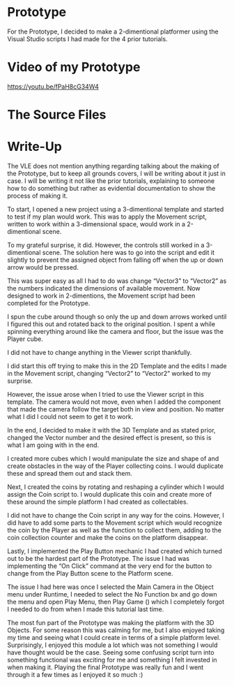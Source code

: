 # Prototype

For the Prototype, I decided to make a 2-dimentional platformer using the Visual Studio scripts I had made for the 4 prior tutorials.
# Video of my Prototype

https://youtu.be/fPaH8cG34W4

# The Source Files



# Write-Up
The VLE does not mention anything regarding talking about the making of the Prototype, but to keep all grounds covers, I will be writing about it just in case. I will be writing it not like the prior tutorials, explaining to someone how to do something but rather as evidential documentation to show the process of making it. 

To start, I opened a new project using a 3-dimentional template and started to test if my plan would work. This was to apply the Movement script, written to work within a 3-dimensional space, would work in a 2-dimentional scene. 

To my grateful surprise, it did. However, the controls still worked in a 3-dimentional scene. The solution here was to go into the script and edit it slightly to prevent the assigned object from falling off when the up or down arrow would be pressed. 

This was super easy as all I had to do was change “Vector3” to “Vector2” as the numbers indicated the dimensions of available movement. Now designed to work in 2-dimentions, the Movement script had been completed for the Prototype. 

I spun the cube around though so only the up and down arrows worked until I figured this out and rotated back to the original position. I spent a while spinning everything around like the camera and floor, but the issue was the Player cube. 

I did not have to change anything in the Viewer script thankfully. 

I did start this off trying to make this in the 2D Template and the edits I made in the Movement script, changing “Vector2” to “Vector2” worked to my surprise. 

However, the issue arose when I tried to use the Viewer script in this template. The camera would not move, even when I added the component that made the camera follow the target both in view and position. No matter what I did I could not seem to get it to work. 

In the end, I decided to make it with the 3D Template and as stated prior, changed the Vector number and the desired effect is present, so this is what I am going with in the end.

I created more cubes which I would manipulate the size and shape of and create obstacles in the way of the Player collecting coins. I would duplicate these and spread them out and stack them. 

Next, I created the coins by rotating and reshaping a cylinder which I would assign the Coin script to. I would duplicate this coin and create more of these around the simple platform I had created as collectables. 

I did not have to change the Coin script in any way for the coins. However, I did have to add some parts to the Movement script which would recognize the coin by the Player as well as the function to collect them, adding to the coin collection counter and make the coins on the platform disappear. 

Lastly, I implemented the Play Button mechanic I had created which turned out to be the hardest part of the Prototype. The issue I had was implementing the “On Click” command at the very end for the button to change from the Play Button scene to the Platform scene.

The issue I had here was once I selected the Main Camera in the Object menu under Runtime, I needed to select the No Function bx and go down the menu and open Play Menu, then Play Game () which I completely forgot I needed to do from when I made this tutorial last time. 

The most fun part of the Prototype was making the platform with the 3D Objects. For some reason this was calming for me, but I also enjoyed taking my time and seeing what I could create in terms of a simple platform level.
Surprisingly, I enjoyed this module a lot which was not something I would have thought would be the case. Seeing some confusing script turn into something functional was exciting for me and something I felt invested in when making it. 
Playing the final Prototype was really fun and I went through it a few times as I enjoyed it so much :)
